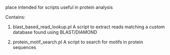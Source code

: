place intended for scripts useful in protein analysis

Contains:
1) blast_based_read_lookup.pl 
A script to extract reads matching a custom database found using BLAST/DIAMOND

2) protein_motif_search.pl 
A script to search for motifs in protein sequences
